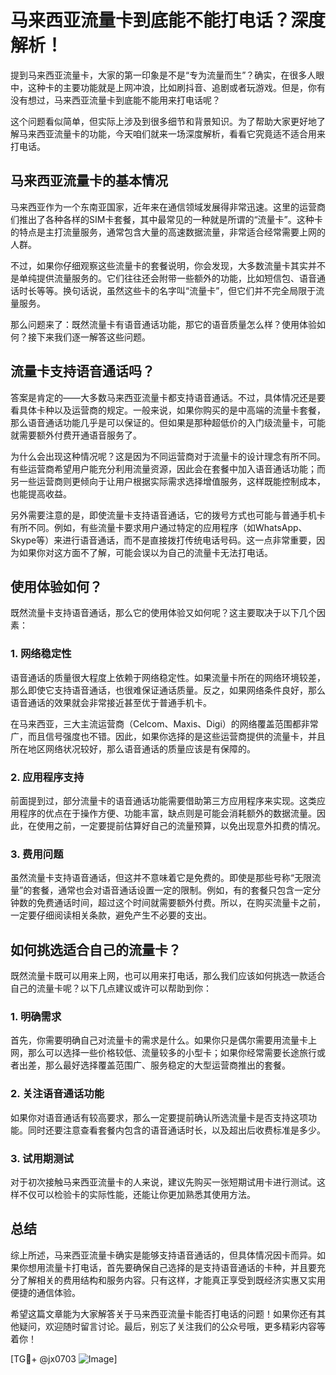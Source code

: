 # 马来西亚流量卡到底能不能打电话？深度解析！

提到马来西亚流量卡，大家的第一印象是不是“专为流量而生”？确实，在很多人眼中，这种卡的主要功能就是上网冲浪，比如刷抖音、追剧或者玩游戏。但是，你有没有想过，马来西亚流量卡到底能不能用来打电话呢？

这个问题看似简单，但实际上涉及到很多细节和背景知识。为了帮助大家更好地了解马来西亚流量卡的功能，今天咱们就来一场深度解析，看看它究竟适不适合用来打电话。

## 马来西亚流量卡的基本情况

马来西亚作为一个东南亚国家，近年来在通信领域发展得非常迅速。这里的运营商们推出了各种各样的SIM卡套餐，其中最常见的一种就是所谓的“流量卡”。这种卡的特点是主打流量服务，通常包含大量的高速数据流量，非常适合经常需要上网的人群。

不过，如果你仔细观察这些流量卡的套餐说明，你会发现，大多数流量卡其实并不是单纯提供流量服务的。它们往往还会附带一些额外的功能，比如短信包、语音通话时长等等。换句话说，虽然这些卡的名字叫“流量卡”，但它们并不完全局限于流量服务。

那么问题来了：既然流量卡有语音通话功能，那它的语音质量怎么样？使用体验如何？接下来我们逐一解答这些问题。

## 流量卡支持语音通话吗？

答案是肯定的——大多数马来西亚流量卡都支持语音通话。不过，具体情况还是要看具体卡种以及运营商的规定。一般来说，如果你购买的是中高端的流量卡套餐，那么语音通话功能几乎是可以保证的。但如果是那种超低价的入门级流量卡，可能就需要额外付费开通语音服务了。

为什么会出现这种情况呢？这是因为不同运营商对于流量卡的设计理念有所不同。有些运营商希望用户能充分利用流量资源，因此会在套餐中加入语音通话功能；而另一些运营商则更倾向于让用户根据实际需求选择增值服务，这样既能控制成本，也能提高收益。

另外需要注意的是，即使流量卡支持语音通话，它的拨号方式也可能与普通手机卡有所不同。例如，有些流量卡要求用户通过特定的应用程序（如WhatsApp、Skype等）来进行语音通话，而不是直接拨打传统电话号码。这一点非常重要，因为如果你对这方面不了解，可能会误以为自己的流量卡无法打电话。

## 使用体验如何？

既然流量卡支持语音通话，那么它的使用体验又如何呢？这主要取决于以下几个因素：

### 1. 网络稳定性
语音通话的质量很大程度上依赖于网络稳定性。如果流量卡所在的网络环境较差，那么即使它支持语音通话，也很难保证通话质量。反之，如果网络条件良好，那么语音通话的效果就会非常接近甚至优于普通手机卡。

在马来西亚，三大主流运营商（Celcom、Maxis、Digi）的网络覆盖范围都非常广，而且信号强度也不错。因此，如果你选择的是这些运营商提供的流量卡，并且所在地区网络状况较好，那么语音通话的质量应该是有保障的。

### 2. 应用程序支持
前面提到过，部分流量卡的语音通话功能需要借助第三方应用程序来实现。这类应用程序的优点在于操作方便、功能丰富，缺点则是可能会消耗额外的数据流量。因此，在使用之前，一定要提前估算好自己的流量预算，以免出现意外扣费的情况。

### 3. 费用问题
虽然流量卡支持语音通话，但这并不意味着它是免费的。即使是那些号称“无限流量”的套餐，通常也会对语音通话设置一定的限制。例如，有的套餐只包含一定分钟数的免费通话时间，超过这个时间就需要额外付费。所以，在购买流量卡之前，一定要仔细阅读相关条款，避免产生不必要的支出。

## 如何挑选适合自己的流量卡？

既然流量卡既可以用来上网，也可以用来打电话，那么我们应该如何挑选一款适合自己的流量卡呢？以下几点建议或许可以帮助到你：

### 1. 明确需求
首先，你需要明确自己对流量卡的需求是什么。如果你只是偶尔需要用流量卡上网，那么可以选择一些价格较低、流量较多的小型卡；如果你经常需要长途旅行或者出差，那么最好选择覆盖范围广、服务稳定的大型运营商推出的套餐。

### 2. 关注语音通话功能
如果你对语音通话有较高要求，那么一定要提前确认所选流量卡是否支持这项功能。同时还要注意查看套餐内包含的语音通话时长，以及超出后收费标准是多少。

### 3. 试用期测试
对于初次接触马来西亚流量卡的人来说，建议先购买一张短期试用卡进行测试。这样不仅可以检验卡的实际性能，还能让你更加熟悉其使用方法。

## 总结

综上所述，马来西亚流量卡确实是能够支持语音通话的，但具体情况因卡而异。如果你想用流量卡打电话，首先要确保自己选择的是支持语音通话的卡种，并且要充分了解相关的费用结构和服务内容。只有这样，才能真正享受到既经济实惠又实用便捷的通信体验。

希望这篇文章能为大家解答关于马来西亚流量卡能否打电话的问题！如果你还有其他疑问，欢迎随时留言讨论。最后，别忘了关注我们的公众号哦，更多精彩内容等着你！

[TG💪+ @jx0703 ![Image](https://github.com/user-attachments/assets/dbca1d08-cadb-493c-b0ec-ad6f7a83f270)]